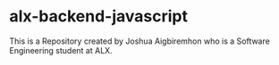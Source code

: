 # alx-backend-javascript
This is a Repository created by Joshua Aigbiremhon who is a Software Engineering student at ALX.
